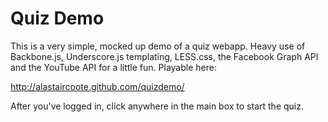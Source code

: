 Quiz Demo
=========

This is a very simple, mocked up demo of a quiz webapp. Heavy use of Backbone.js, Underscore.js templating, LESS.css, the Facebook Graph API and the YouTube API for a little fun. Playable here:

http://alastaircoote.github.com/quizdemo/

After you've logged in, click anywhere in the main box to start the quiz.